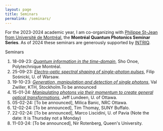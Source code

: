 ```yaml
---
layout: page
title: Seminars 
permalink: /seminars/
---
```



For the 2023-2024 academic year, I am co-organizing with [Philippe St-Jean from Université de Montréal](https://psjlab.ca/), the **Montréal Quantum Photonics Seminar Series**. As of 2024 these seminars are generously supported by [INTRIQ](https://www.intriq.org/).

Seminars

1. 18-09-23: [*Quantum information in the time-domain*](seminars/00.md),  Sho Onoe, Polytechnique Montréal.
2. 25-09-23: [*Electro-optic spectral shaping of single-photon pulses*](seminars/01.md), Filip Sośnicki, U. of Warsaw.
3. 19-10-23: [*Generation, manipulation and detection of single photons*](seminars/02.md), Val Zwiller, KTH, Stockholm.To be announced
4. 15-01-24: [*Manipulating photons via their momentum to create general optical transformations*](seminars/03.md), Jeff Lundeen, U. of Ottawa.
5. 05-02-24: [To be announced], Milica Banic, NRC Ottawa.
6. 12-02-24: [To be announced], Tim Thomay, SUNY Buffalo.
7. 22-02-24: [To be announced], Marco Liscidini, U. of Pavia (Note the date: It is Thursday not a Monday)
8. 11-03-24: [To be announced], Nir Rotenberg, Queen's University.




